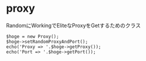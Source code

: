 proxy
=====

RandomにWorkingでEliteなProxyをGetするためのクラス

    $hoge = new Proxy();
    $hoge->setRandomProxyAndPort();
    echo('Proxy => '.$hoge->getProxy());
    echo('Port => '.$hoge->getPort());
